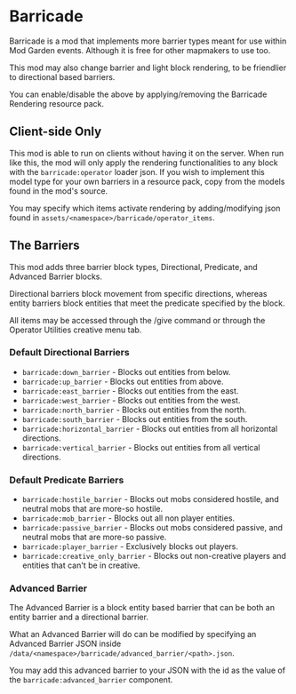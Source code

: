 # Barricade
Barricade is a mod that implements more barrier types meant for use within Mod Garden events. Although it is free for other mapmakers to use too.

This mod may also change barrier and light block rendering, to be friendlier to directional based barriers.

You can enable/disable the above by applying/removing the Barricade Rendering resource pack.

## Client-side Only
This mod is able to run on clients without having it on the server. When run like this, the mod will only apply the rendering functionalities to any block with the `barricade:operator` loader json.
If you wish to implement this model type for your own barriers in a resource pack, copy from the models found in the mod's source.

You may specify which items activate rendering by adding/modifying json found in `assets/<namespace>/barricade/operator_items`.

## The Barriers
This mod adds three barrier block types, Directional, Predicate, and Advanced Barrier blocks.

Directional barriers block movement from specific directions, whereas entity barriers block entities that meet the predicate specified by the block.

All items may be accessed through the /give command or through the Operator Utilities creative menu tab.

### Default Directional Barriers
- `barricade:down_barrier` - Blocks out entities from below.
- `barricade:up_barrier` - Blocks out entities from above.
- `barricade:east_barrier` - Blocks out entities from the east.
- `barricade:west_barrier` - Blocks out entities from the west.
- `barricade:north_barrier` - Blocks out entities from the north.
- `barricade:south_barrier` - Blocks out entities from the south.
- `barricade:horizontal_barrier` - Blocks out entities from all horizontal directions.
- `barricade:vertical_barrier` - Blocks out entities from all vertical directions.

### Default Predicate Barriers
- `barricade:hostile_barrier` - Blocks out mobs considered hostile, and neutral mobs that are more-so hostile.
- `barricade:mob_barrier` - Blocks out all non player entities.
- `barricade:passive_barrier` - Blocks out mobs considered passive, and neutral mobs that are more-so passive.
- `barricade:player_barrier` - Exclusively blocks out players.
- `barricade:creative_only_barrier` - Blocks out non-creative players and entities that can't be in creative.

### Advanced Barrier

The Advanced Barrier is a block entity based barrier that can be both an entity barrier and a directional barrier.

What an Advanced Barrier will do can be modified by specifying an Advanced Barrier JSON inside `/data/<namespace>/barricade/advanced_barrier/<path>.json`.

You may add this advanced barrier to your JSON with the id as the value of the `barricade:advanced_barrier` component.